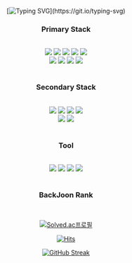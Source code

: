 <div align=center>

  [![Typing SVG](https://readme-typing-svg.demolab.com?font=Indie+Flower&size=50&duration=10000&pause=2000&color=19A7CE&center=true&vCenter=true&width=450&height=100&lines=Hello+World+!)](https://git.io/typing-svg)
</div>

<div align=center>
  <h3>
    Primary Stack
  </h3>
    <br>
  <div>
<!--     https://simpleicons.org/?q=ReactNative -->
    <!-- React -->
    <img src="https://img.shields.io/badge/React-61DAFB?style=style=flat&logo=react&logoColor=white">
    <!-- Vue -->
    <img src="https://img.shields.io/badge/Vue.js-4FC08D?style=style=flat&logo=vuedotjs&logoColor=white">
    <!-- HTML -->
    <img src="https://img.shields.io/badge/HTML5-E34F26?style=style=flat&logo=html5&logoColor=white">
    <!-- CSS -->
    <img src="https://img.shields.io/badge/Css3-1572B6?style=style=flat&logo=css3&logoColor=white">
    <!-- JavaScript -->
    <img src="https://img.shields.io/badge/Javascript-F7DF1E?style=style=flat&logo=javascript&logoColor=white">
  </div>
  <div>
    <!-- SASS -->
    <img src="https://img.shields.io/badge/Sass-CC6699?style=style=flat&logo=sass&logoColor=white">
    <!-- Redux -->
    <img src="https://img.shields.io/badge/RTK-764ABC?style=style=flat&logo=redux&logoColor=white">
    <!-- TypeScript -->
    <img src="https://img.shields.io/badge/Typescript-3178C6?style=style=flat&logo=typescript&logoColor=white">
    <!-- ReactNative -->
    <img src="https://img.shields.io/badge/React Native-0088CC?style=style=flat&logo=react&logoColor=white">
  </div>
</div>

<br>

<div align=center>
  <h3>
    Secondary Stack
  </h3>
  <br>
  <div>
    <!-- node.js -->
    <img src="https://img.shields.io/badge/Node.js-339933?style=style=flat&logo=nodedotjs&logoColor=white">
    <!-- axios -->
    <img src="https://img.shields.io/badge/Axios-5A29E4?style=style=flat&logo=axios&logoColor=white">
    <!-- mysql -->
    <img src="https://img.shields.io/badge/Mysql-4479A1?style=style=flat&logo=mysql&logoColor=white">
    <!-- express -->
    <img src="https://img.shields.io/badge/Express-333?style=style=flat&logo=express&logoColor=white">
  </div>
  <div>
    <!-- spring -->
    <img src="https://img.shields.io/badge/Spring-6DB33F?style=style=flat&logo=spring&logoColor=white">  
    <!-- springBoot -->
    <img src="https://img.shields.io/badge/Spring Boot-6DB33F?style=style=flat&logo=springboot&logoColor=white">
  </div>
</div>
<br>

<div align=center>
  <h3>
    Tool
  </h3>
  <br>
  <!-- Figma -->
  <img src="https://img.shields.io/badge/Figma-F24E1E?style=style=flat&logo=figma&logoColor=white">
  <!-- github -->
  <img src="https://img.shields.io/badge/github-181717?style=style=flat&logo=github&logoColor=white">
  <!-- visualstudiocode -->
  <img src="https://img.shields.io/badge/VsCode-007ACC?style=style=flat&logo=visualstudiocode&logoColor=white">
  <!-- intelliJ -->
  <img src="https://img.shields.io/badge/IntelliJ IDEA-333?style=style=flat&logo=intellijidea&logoColor=white">
</div>
<br>

<div align = center>
  <h3>
    BackJoon Rank
  </h3>
  <br>
  
  [![Solved.ac프로필](http://mazassumnida.wtf/api/mini/generate_badge?boj=hin6150)](https://solved.ac/profile/hin6150)
</div>

<div align = center>

  [![Hits](https://hits.seeyoufarm.com/api/count/incr/badge.svg?url=https%3A%2F%2Fgithub.com%2Fhin6150%2Fhit-counter&count_bg=%2379C83D&title_bg=%23555555&icon=dependabot.svg&icon_color=%23E7E7E7&title=hits&edge_flat=false)](https://hits.seeyoufarm.com)
</div>

<!--<img align="center" src="https://github-readme-stats.vercel.app/api/top-langs/?username=hin6150&layout=compact"> -->

<div align=center>
  
 [![GitHub Streak](https://streak-stats.demolab.com?user=hin6150&theme=highcontrast&hide_border=true&fire=EB5454&background=0D1117)](https://git.io/streak-stats)
</div>



<!--
**hin6150/hin6150** is a ✨ _special_ ✨ repository because its `README.md` (this file) appears on your GitHub profile.

Here are some ideas to get you started:

- 🔭 I’m currently working on ...
- 🌱 I’m currently learning ...
- 👯 I’m looking to collaborate on ...
- 🤔 I’m looking for help with ...
- 💬 Ask me about ...
- 📫 How to reach me: ...
- 😄 Pronouns: ...
- ⚡ Fun fact: ...
-->
